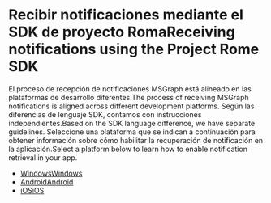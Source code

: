 # <a name="receiving-notifications-using-the-project-rome-sdk"></a><span data-ttu-id="ebf06-101">Recibir notificaciones mediante el SDK de proyecto Roma</span><span class="sxs-lookup"><span data-stu-id="ebf06-101">Receiving notifications using the Project Rome SDK</span></span>

<span data-ttu-id="ebf06-102">El proceso de recepción de notificaciones MSGraph está alineado en las plataformas de desarrollo diferentes.</span><span class="sxs-lookup"><span data-stu-id="ebf06-102">The process of receiving MSGraph notifications is aligned across different development platforms.</span></span> <span data-ttu-id="ebf06-103">Según las diferencias de lenguaje SDK, contamos con instrucciones independientes.</span><span class="sxs-lookup"><span data-stu-id="ebf06-103">Based on the SDK language difference, we have separate guidelines.</span></span> <span data-ttu-id="ebf06-104">Seleccione una plataforma que se indican a continuación para obtener información sobre cómo habilitar la recuperación de notificación en la aplicación.</span><span class="sxs-lookup"><span data-stu-id="ebf06-104">Select a platform below to learn how to enable notification retrieval in your app.</span></span>

* [<span data-ttu-id="ebf06-105">Windows</span><span class="sxs-lookup"><span data-stu-id="ebf06-105">Windows</span></span>](how-to-guide-for-windows.md)
* [<span data-ttu-id="ebf06-106">Android</span><span class="sxs-lookup"><span data-stu-id="ebf06-106">Android</span></span>](how-to-guide-for-android.md)
* [<span data-ttu-id="ebf06-107">iOS</span><span class="sxs-lookup"><span data-stu-id="ebf06-107">iOS</span></span>](how-to-guide-for-ios.md)